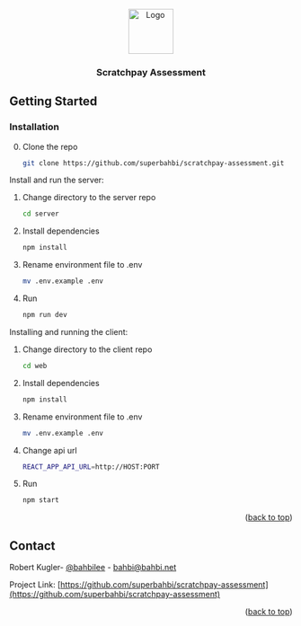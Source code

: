<div id="top"></div>
<!-- PROJECT LOGO -->
<br />
<div align="center">
  <a href="https://github.com/superbahbi/scratchpay-assessment">
    <img src="https://user-images.githubusercontent.com/1689092/185775671-d13bbb57-a6b0-4d3b-aa95-74ac3ab8be14.png" alt="Logo" width="80" height="80">
  </a>


<h3 align="center">Scratchpay Assessment</h3>
</div>
<!-- GETTING STARTED -->

## Getting Started

### Installation

0. Clone the repo
   ```sh
   git clone https://github.com/superbahbi/scratchpay-assessment.git
   ```
Install and run the server:

1. Change directory to the server repo
   ```sh
   cd server
   ```
2. Install dependencies
   ```sh
   npm install
   ```
3. Rename environment file to .env
   ```sh
   mv .env.example .env
   ``` 
4. Run
   ```sh
   npm run dev
   ```

Installing and running the client:

1. Change directory to the client repo
   ```sh
   cd web
   ```
2. Install dependencies
   ```sh
   npm install
   ```
3. Rename environment file to .env 
   ```sh
   mv .env.example .env
   ```
4. Change api url
   ```sh
   REACT_APP_API_URL=http://HOST:PORT
   ```
4. Run
   ```sh
   npm start
   ```
<p align="right">(<a href="#top">back to top</a>)</p>


<!-- CONTACT -->

## Contact

Robert Kugler- [@bahbilee](https://twitter.com/bahbilee) - bahbi@bahbi.net

Project Link: [https://github.com/superbahbi/scratchpay-assessment](https://github.com/superbahbi/scratchpay-assessment)

<p align="right">(<a href="#top">back to top</a>)</p>

